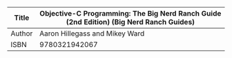 Title | Objective-C Programming: The Big Nerd Ranch Guide (2nd Edition) (Big Nerd Ranch Guides)
------|-------------------
Author| Aaron Hillegass and Mikey Ward
ISBN  | 9780321942067
